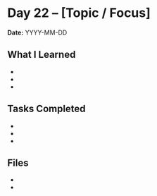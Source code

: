 # Day 22 – [Topic / Focus]

**Date:** YYYY-MM-DD

## What I Learned
- 
- 
- 

## Tasks Completed
- 
- 
- 

## Files
- 
- 
